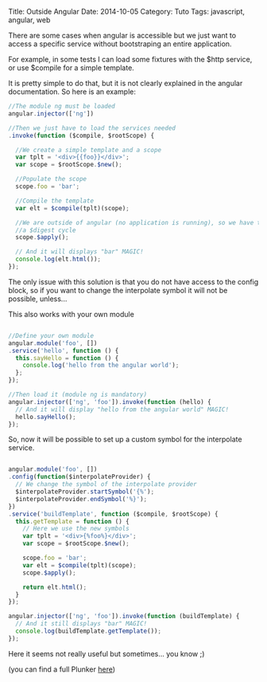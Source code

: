 Title: Outside Angular
Date: 2014-10-05
Category: Tuto
Tags: javascript, angular, web

There are some cases when angular is accessible but we just want to access a
specific service without bootstraping an entire application.

For example, in some tests I can load some fixtures with the $http service,
or use $compile for a simple template.

It is pretty simple to do that, but it is not clearly explained in the angular
documentation. So here is an example:

```javascript
//The module ng must be loaded
angular.injector(['ng'])

//Then we just have to load the services needed
.invoke(function ($compile, $rootScope) {

  //We create a simple template and a scope
  var tplt = '<div>{{foo}}</div>';
  var scope = $rootScope.$new();

  //Populate the scope
  scope.foo = 'bar';

  //Compile the template
  var elt = $compile(tplt)(scope);

  //We are outside of angular (no application is running), so we have to run
  //a $digest cycle
  scope.$apply();

  // And it will displays "bar" MAGIC!
  console.log(elt.html());
});
```

The only issue with this solution is that you do not have access to the config
block, so if you want to change the interpolate symbol it will not be possible,
unless...

This also works with your own module

```javascript

//Define your own module
angular.module('foo', [])
.service('hello', function () {
  this.sayHello = function () {
    console.log('hello from the angular world');
  };
});

//Then load it (module ng is mandatory)
angular.injector(['ng', 'foo']).invoke(function (hello) {
  // And it will display "hello from the angular world" MAGIC!
  hello.sayHello();
});
```

So, now it will be possible to set up a custom symbol for the interpolate
service.

```javascript

angular.module('foo', [])
.config(function($interpolateProvider) {
  // We change the symbol of the interpolate provider
  $interpolateProvider.startSymbol('{%');
  $interpolateProvider.endSymbol('%}');
})
.service('buildTemplate', function ($compile, $rootScope) {
  this.getTemplate = function () {
    // Here we use the new symbols
    var tplt = '<div>{%foo%}</div>';
    var scope = $rootScope.$new();

    scope.foo = 'bar';
    var elt = $compile(tplt)(scope);
    scope.$apply();

    return elt.html();
  }
});

angular.injector(['ng', 'foo']).invoke(function (buildTemplate) {
  // And it still displays "bar" MAGIC!
  console.log(buildTemplate.getTemplate());
});

```

Here it seems not really useful but sometimes... you know ;)

(you can find a full Plunker [here](http://plnkr.co/edit/giAIRSwdTnOPAhj3TRs7))
